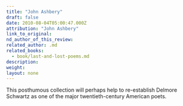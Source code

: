 ```yaml
---
title: "John Ashbery"
draft: false
date: 2010-08-04T05:00:47.000Z
attribution: "John Ashbery"
link_to_original:
nd_author_of_this_review:
related_author: .md
related_books:
  - book/last-and-lost-poems.md
description:
weight:
layout: none
---
```

This posthumous collection will perhaps help to re-establish Delmore Schwartz as one of the major twentieth-century American poets.

